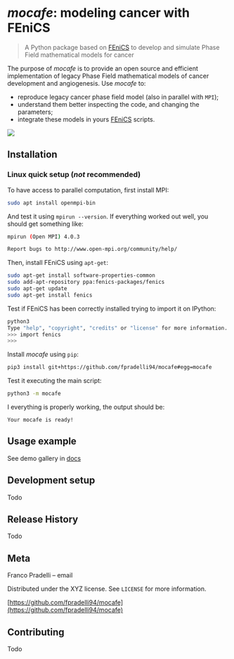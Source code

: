# _mocafe_: modeling cancer with FEniCS

> A Python package based on [FEniCS](https://fenicsproject.org/) to develop and simulate 
> Phase Field mathematical models for cancer

The purpose of _mocafe_ is to provide an open source and efficient implementation of legacy Phase Field mathematical 
models of cancer development and angiogenesis. Use _mocafe_ to:

* reproduce legacy cancer phase field model (also in parallel with `MPI`);
* understand them better inspecting the code, and changing the parameters;
* integrate these models in yours [FEniCS](https://fenicsproject.org/) scripts.

![](header.png)

## Installation

### Linux quick setup (_not_ recommended)

To have access to parallel computation, first install MPI:

```sh
sudo apt install openmpi-bin
```

And test it using `mpirun --version`. If everything worked out well, you should get something like:

```sh
mpirun (Open MPI) 4.0.3

Report bugs to http://www.open-mpi.org/community/help/
```

Then, install FEniCS using `apt-get`:

```sh
sudo apt-get install software-properties-common
sudo add-apt-repository ppa:fenics-packages/fenics
sudo apt-get update
sudo apt-get install fenics
```

Test if FEniCS has been correctly installed trying to import it on IPython:

```sh
python3
Type "help", "copyright", "credits" or "license" for more information.
>>> import fenics
>>>
```

Install _mocafe_ using `pip`:

```sh
pip3 install git+https://github.com/fpradelli94/mocafe#egg=mocafe
```

Test it executing the main script:

```sh
python3 -m mocafe
```

I everything is properly working, the output should be:

```
Your mocafe is ready!
```

## Usage example

See demo gallery in [docs](https://fpradelli94.github.io/mocafe/)

## Development setup

Todo

## Release History

Todo

## Meta

Franco Pradelli – email

Distributed under the XYZ license. See ``LICENSE`` for more information.

[https://github.com/fpradelli94/mocafe](https://github.com/fpradelli94/mocafe)

## Contributing

Todo

<!-- Markdown link & img dfn's -->
[npm-image]: https://img.shields.io/npm/v/datadog-metrics.svg?style=flat-square
[npm-url]: https://npmjs.org/package/datadog-metrics
[npm-downloads]: https://img.shields.io/npm/dm/datadog-metrics.svg?style=flat-square
[travis-image]: https://img.shields.io/travis/dbader/node-datadog-metrics/master.svg?style=flat-square
[travis-url]: https://travis-ci.org/dbader/node-datadog-metrics
[wiki]: https://github.com/yourname/yourproject/wiki
